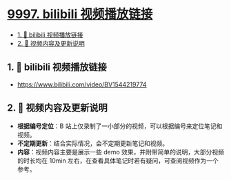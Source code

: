 # [9997. bilibili 视频播放链接](https://github.com/Tdahuyou/electron/tree/main/9997.%20bilibili%20%E8%A7%86%E9%A2%91%E6%92%AD%E6%94%BE%E9%93%BE%E6%8E%A5)

<!-- region:toc -->
- [1. 🔗 bilibili 视频播放链接](#1--bilibili-视频播放链接)
- [2. 📒 视频内容及更新说明](#2--视频内容及更新说明)
<!-- endregion:toc -->

## 1. 🔗 bilibili 视频播放链接

- https://www.bilibili.com/video/BV1544219774

## 2. 📒 视频内容及更新说明

- **根据编号定位**：B 站上仅录制了一小部分的视频，可以根据编号来定位笔记和视频。
- **不定期更新**：结合实际情况，会不定期更新笔记和视频。
- **内容**：视频内容主要是展示一些 demo 效果，并附带简单的说明，大部分视频的时长均在 10min 左右，在查看具体笔记时若有疑问，可查阅视频作为一个参考。


